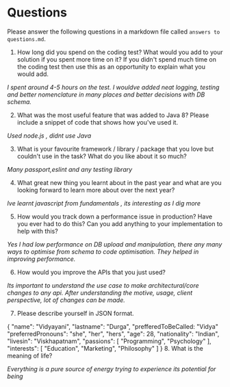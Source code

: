 # Questions

Please answer the following questions in a markdown file called `answers to questions.md`.

1. How long did you spend on the coding test? What would you add to your solution if you spent more time on it? If you didn't spend much time on the coding test then use this as an opportunity to explain what you would add.

_I spent around 4-5 hours on the test. I wouldve added neat logging, testing and better nomenclature in many places and better decisions with DB schema._

2. What was the most useful feature that was added to Java 8? Please include a snippet of code that shows how you've used it.

_Used node.js , didnt use Java_

3. What is your favourite framework / library / package that you love but couldn't use in the task? What do you like about it so much?

_Many passport,eslint and any testing library_

4. What great new thing you learnt about in the past year and what are you looking forward to learn more about over the next year?

_Ive learnt javascript from fundamentals , its interesting as I dig more_

5. How would you track down a performance issue in production? Have you ever had to do this? Can you add anything to your implementation to help with this?

_Yes I had low performance on DB upload and manipulation, there any many ways to optimise from schema to code optimisation. They helped in improving performance._

6. How would you improve the APIs that you just used?

_Its important to understand the use case to make architectural/core changes to any api. After understanding the motive, usage, client perspective, lot of changes can be made._

7. Please describe yourself in JSON format.

{
  "name": "Vidyayani",
  "lastname": "Durga",
  "prefferedToBeCalled: "Vidya"
  "preferredPronouns": "she", "her", "hers",
  "age": 28,
  "nationality": "Indian",
  "livesin": "Viskhapatnam",
  "passions": [
    "Programming",
    "Psychology"
  ],
  "interests": [
    "Education",
    "Marketing",
    "Philosophy"
  ]
}
8. What is the meaning of life?

_Everything is a pure source of energy trying to experience its potential for being_